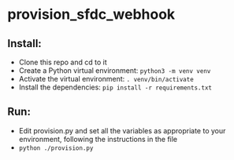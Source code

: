 # provision_sfdc_webhook

## Install:

* Clone this repo and cd to it
* Create a Python virtual environment: `python3 -m venv venv`
* Activate the virtual environment: `. venv/bin/activate`
* Install the dependencies: `pip install -r requirements.txt`

## Run:

* Edit provision.py and set all the variables as appropriate to your environment, following the instructions in the file
* `python ./provision.py`

